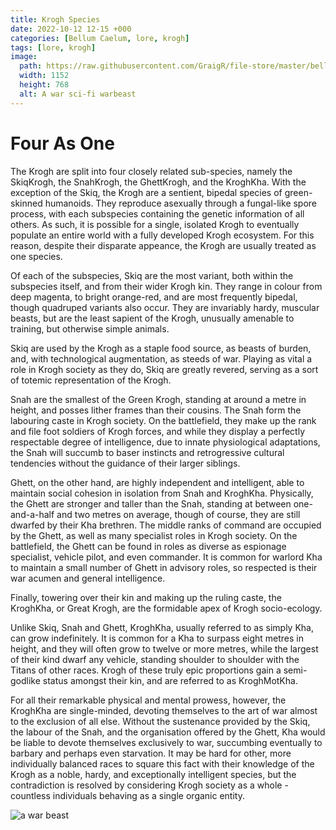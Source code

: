 ```yaml
---
title: Krogh Species
date: 2022-10-12 12-15 +000
categories: [Bellum Caelum, lore, krogh]
tags: [lore, krogh]
image:
  path: https://raw.githubusercontent.com/GraigR/file-store/master/bellum-caelum/posts/20221013/kroghbeast.png
  width: 1152
  height: 768
  alt: A war sci-fi warbeast
---
```


# Four As One

The Krogh are split into four closely related sub-species, namely the SkiqKrogh, the SnahKrogh, the GhettKrogh, and the KroghKha. With the exception of the Skiq, the Krogh are a sentient, bipedal species of green-skinned humanoids. They reproduce asexually through a fungal-like spore process,  with each subspecies containing the genetic information of all others. As such, it is possible for a single, isolated Krogh to eventually populate an entire world with a fully developed Krogh ecosystem. For this reason, despite their disparate appeance, the Krogh are usually treated as one species.

Of each of the subspecies, Skiq are the most variant, both within the subspecies itself, and from their wider Krogh kin. They range in colour from deep magenta, to bright orange-red, and are most frequently bipedal, though quadruped variants also occur. They are invariably hardy, muscular beasts, but are the least sapient of the Krogh, unusually amenable to training, but otherwise simple animals. 

Skiq are used by the Krogh as a staple food source, as beasts of burden, and, with technological augmentation, as steeds of war. Playing as vital a role in Krogh society as they do, Skiq are greatly revered, serving as a sort of totemic representation of the Krogh.

Snah are the smallest of the Green Krogh, standing at around a metre in height, and posses lither frames than their cousins. The Snah form the labouring caste in Krogh society. On the battlefield, they make up the rank and file foot soldiers of Krogh forces, and while they display a perfectly respectable degree of intelligence, due to innate physiological adaptations, the Snah will succumb to baser instincts and retrogressive cultural tendencies without the guidance of their larger siblings.

Ghett, on the other hand, are highly independent and intelligent, able to maintain social cohesion in isolation from Snah and KroghKha. Physically, the Ghett are stronger and taller than the Snah, standing at between one-and-a-half and two metres on average, though of course, they are still dwarfed by their Kha brethren. The middle ranks of command are occupied by the Ghett, as well as many specialist roles in Krogh society. On the battlefield, the Ghett can be found in roles as diverse as espionage specialist, vehicle pilot, and even commander. It is common for warlord Kha to maintain a small number of Ghett in advisory roles, so respected is their war acumen and general intelligence.

Finally, towering over their kin and making up the ruling caste, the KroghKha, or Great Krogh, are the formidable apex of Krogh socio-ecology.

Unlike Skiq, Snah and Ghett, KroghKha, usually referred to as simply Kha, can grow indefinitely. It is common for a Kha to surpass eight metres in height, and they will often grow to twelve or more metres, while the largest of their kind dwarf any vehicle, standing shoulder to shoulder with the Titans of other races. Krogh of these truly epic proportions gain a semi-godlike status amongst their kin, and are referred to as KroghMotKha.

For all their remarkable physical and mental prowess, however, the KroghKha are single-minded, devoting themselves to the art of war almost to the exclusion of all else. Without the sustenance provided by the Skiq, the labour of the Snah, and the organisation offered by the Ghett, Kha would be liable to devote themselves exclusively to war, succumbing eventually to barbary and perhaps even starvation. It may be hard for other, more individually balanced races to square this fact with their knowledge of the Krogh as a noble, hardy, and exceptionally intelligent species, but the contradiction is resolved by considering Krogh society as a whole - countless individuals behaving as a single organic entity.

![a war beast](https://raw.githubusercontent.com/GraigR/file-store/master/bellum-caelum/posts/20221013/kroghbeast.png)